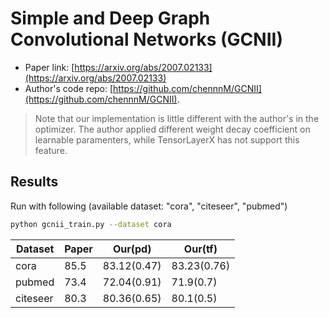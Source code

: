 # Simple and Deep Graph Convolutional Networks (GCNII)

- Paper link: [https://arxiv.org/abs/2007.02133](https://arxiv.org/abs/2007.02133)
- Author's code repo: [https://github.com/chennnM/GCNII](https://github.com/chennnM/GCNII). 
> Note that our implementation is little different with the author's in the optimizer.  The author applied different weight decay coefficient on learnable paramenters, while TensorLayerX has not support this feature.


Results
-------

Run with following (available dataset: "cora", "citeseer", "pubmed")
```bash
python gcnii_train.py --dataset cora
```


| Dataset  | Paper | Our(pd)    | Our(tf) |
|----------|-------|-------------|---------|
| cora     | 85.5 | 83.12(0.47) |83.23(0.76)|
| pubmed   | 73.4 | 72.04(0.91) |71.9(0.7)|
| citeseer | 80.3 | 80.36(0.65) |80.1(0.5)|

